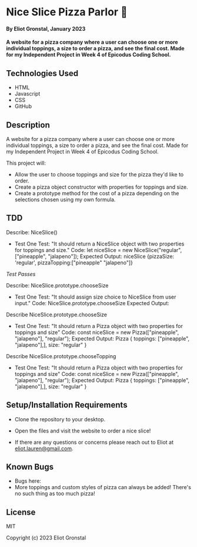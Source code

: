 # Nice Slice Pizza Parlor 🍕

#### By Eliot Gronstal, January 2023

#### A website for a pizza company where a user can choose one or more individual toppings, a size to order a pizza, and see the final cost. Made for my Independent Project in Week 4 of Epicodus Coding School.

## Technologies Used

* HTML
* Javascript
* CSS
* GitHub

## Description

A website for a pizza company where a user can choose one or more individual toppings, a size to order a pizza, and see the final cost. Made for my Independent Project in Week 4 of Epicodus Coding School.

This project will:
* Allow the user to choose toppings and size for the pizza they'd like to order.
* Create a pizza object constructor with properties for toppings and size.
* Create a prototype method for the cost of a pizza depending on the selections chosen using my own formula.

## TDD

Describe: NiceSlice()

* Test One
Test: "It should return a NiceSlice object with two properties for toppings and size."
Code: 
let niceSlice = new NiceSlice("regular", ["pineapple", "jalapeno"]);
Expected Output: niceSlice {pizzaSize: 'regular', pizzaTopping:["pineapple" "jalapeno"]}

<!-- function NiceSlice(pizzaSize, pizzaTopping) {
  this.pizzaSize = pizzaSize;
  this.pizzaTopping = pizzaTopping;
} -->

*Test Passes*

Describe: NiceSlice.prototype.chooseSize

* Test One
Test: "It should assign size choice to NiceSlice from user input."
Code: 
NiceSlice.prototype.chooseSize
Expected Output: 

<!-- NiceSlice.prototype.chooseSize = function(size){
  size.id = this.pizzaSize();
} -->

Describe NiceSlice.prototype.chooseSize

* Test One
Test: "It should return a Pizza object with two properties for toppings and size"
Code: 
const niceSlice = new Pizza(["pineapple", "jalapeno"], "regular");
Expected Output: Pizza { toppings: ["pineapple", "jalapeno"],], size: "regular" }

Describe NiceSlice.prototype.chooseTopping

* Test One
Test: "It should return a Pizza object with two properties for toppings and size"
Code: 
const niceSlice = new Pizza(["pineapple", "jalapeno"], "regular");
Expected Output: Pizza { toppings: ["pineapple", "jalapeno"],], size: "regular" }



## Setup/Installation Requirements

* Clone the repository to your desktop.
* Open the files and visit the website to order a nice slice!

* If there are any questions or concerns please reach out to Eliot at eliot.lauren@gmail.com.

## Known Bugs

* Bugs here:
* More toppings and custom styles of pizza can always be added! There's no such thing as too much pizza!

## License

MIT

Copyright (c) 2023 Eliot Gronstal